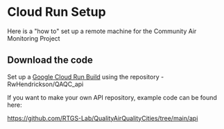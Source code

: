 # Cloud Run Setup

Here is a "how to" set up a remote machine for the Community Air Monitoring Project

## Download the code

Set up a [Google Cloud Run Build](https://cloud.google.com/run/docs/continuous-deployment-with-cloud-build) using the repository - RwHendrickson/QAQC_api

If you want to make your own API repository, example code can be found here:

https://github.com/RTGS-Lab/QualityAirQualityCities/tree/main/api



